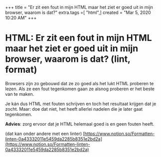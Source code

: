 +++
title = "Er zit een fout in mijn HTML maar het ziet er goed uit in mijn browser, waarom is dat?"
extra.tags =[ "html",]
created = "Mar 5, 2020 10:20 AM"
+++
# HTML: Er zit een fout in mijn HTML maar het ziet er goed uit in mijn browser, waarom is dat? (lint, format)


Browsers zijn zo gebouwd dat ze zo goed als het lukt HTML proberen te lezen. Als ze een fout tegenkomen gaan ze alsnog proberen er het beste van te maken.

Je kán dus HTML met fouten schrijven en toch het resultaat krijgen dat je zocht. Maar:  doe dat niet, het heeft allerlei nadelen die je later gaat tegenkomen.

**Advies**: zorg ervoor dat je HTML helemaal goed is en geen fouten heeft.

(dat kan onder andere met een linter)
[https://www.notion.so/Formatten-linten-0a43332011e5459da2285b8351e2bd2a](https://www.notion.so/Formatten-linten-0a43332011e5459da2285b8351e2bd2a)